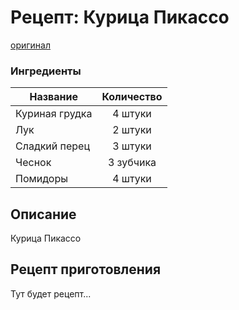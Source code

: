 # Рецепт: Курица Пикассо
[оригинал](https://eda.ru/recepty/osnovnye-blyuda/kurica-pikasso-25902)

### Ингредиенты
| Название        	| Количество    |
| -------------   	|:-------------:|
|Куриная грудка     |4 штуки        |
|Лук                |2 штуки        |
|Сладкий перец      |3 штуки        |
|Чеснок             |3 зубчика      |
|Помидоры           |4 штуки        |

## Описание
Курица Пикассо

## Рецепт приготовления
Тут будет рецепт...